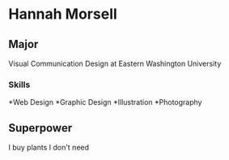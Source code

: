 # Hannah Morsell

## Major
Visual Communication Design at Eastern Washington University

### Skills
*Web Design
*Graphic Design
*Illustration
*Photography

## Superpower
I buy plants I don't need
